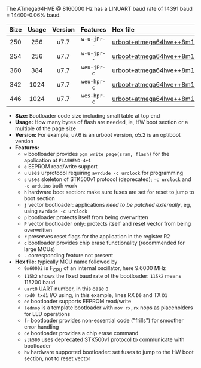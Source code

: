 The ATmega64HVE @ 8160000 Hz has a LINUART baud rate of 14391 baud = 14400-0.06% baud.

|Size|Usage|Version|Features|Hex file|
|:-:|:-:|:-:|:-:|:--|
|250|256|u7.7|`w-u-jPr--`|[urboot+atmega64hve++8m1600i+++14k4_uart0_rxb1_txb3_lednop.hex](https://raw.githubusercontent.com/stefanrueger/urboot.hex/main/mcus/atmega64hve/internal_oscillator/fint++8m1600_Hz/br+++14k4_bps/urboot+atmega64hve++8m1600i+++14k4_uart0_rxb1_txb3_lednop.hex)|
|254|256|u7.7|`w-u-jpr--`|[urboot+atmega64hve++8m1600i+++14k4_uart0_rxb1_txb3_lednop_fr.hex](https://raw.githubusercontent.com/stefanrueger/urboot.hex/main/mcus/atmega64hve/internal_oscillator/fint++8m1600_Hz/br+++14k4_bps/urboot+atmega64hve++8m1600i+++14k4_uart0_rxb1_txb3_lednop_fr.hex)|
|360|384|u7.7|`weu-jPr-c`|[urboot+atmega64hve++8m1600i+++14k4_uart0_rxb1_txb3_ee_lednop_fr_ce.hex](https://raw.githubusercontent.com/stefanrueger/urboot.hex/main/mcus/atmega64hve/internal_oscillator/fint++8m1600_Hz/br+++14k4_bps/urboot+atmega64hve++8m1600i+++14k4_uart0_rxb1_txb3_ee_lednop_fr_ce.hex)|
|342|1024|u7.7|`weu-hpr-c`|[urboot+atmega64hve++8m1600i+++14k4_uart0_rxb1_txb3_ee_lednop_fr_ce_hw.hex](https://raw.githubusercontent.com/stefanrueger/urboot.hex/main/mcus/atmega64hve/internal_oscillator/fint++8m1600_Hz/br+++14k4_bps/urboot+atmega64hve++8m1600i+++14k4_uart0_rxb1_txb3_ee_lednop_fr_ce_hw.hex)|
|446|1024|u7.7|`wes-hpr-c`|[urboot+atmega64hve++8m1600i+++14k4_uart0_rxb1_txb3_ee_lednop_fr_ce_stk500_hw.hex](https://raw.githubusercontent.com/stefanrueger/urboot.hex/main/mcus/atmega64hve/internal_oscillator/fint++8m1600_Hz/br+++14k4_bps/urboot+atmega64hve++8m1600i+++14k4_uart0_rxb1_txb3_ee_lednop_fr_ce_stk500_hw.hex)|

- **Size:** Bootloader code size including small table at top end
- **Usage:** How many bytes of flash are needed, ie, HW boot section or a multiple of the page size
- **Version:** For example, u7.6 is an urboot version, o5.2 is an optiboot version
- **Features:**
  + `w` bootloader provides `pgm_write_page(sram, flash)` for the application at `FLASHEND-4+1`
  + `e` EEPROM read/write support
  + `u` uses urprotocol requiring `avrdude -c urclock` for programming
  + `s` uses skeleton of STK500v1 protocol (deprecated); `-c urclock` and `-c arduino` both work
  + `h` hardware boot section: make sure fuses are set for reset to jump to boot section
  + `j` vector bootloader: applications *need to be patched externally*, eg, using `avrdude -c urclock`
  + `p` bootloader protects itself from being overwritten
  + `P` vector bootloader only: protects itself and reset vector from being overwritten
  + `r` preserves reset flags for the application in the register R2
  + `c` bootloader provides chip erase functionality (recommended for large MCUs)
  + `-` corresponding feature not present
- **Hex file:** typically MCU name followed by
  + `9m6000i` is F<sub>CPU</sub> of an internal oscillator, here 9.6000 MHz
  + `115k2` shows the fixed baud rate of the bootloader: `115k2` means 115200 baud
  + `uart0` UART number, in this case `0`
  + `rxd0 txd1` I/O using, in this example, lines RX `D0` and TX `D1`
  + `ee` bootloader supports EEPROM read/write
  + `lednop` is a template bootloader with `mov rx,rx` nops as placeholders for LED operations
  + `fr` bootloader provides non-essential code ("frills") for smoother error handling
  + `ce` bootloader provides a chip erase command
  + `stk500` uses deprecated STK500v1 protocol to communicate with bootloader
  + `hw` hardware supported bootloader: set fuses to jump to the HW boot section, not to reset vector
